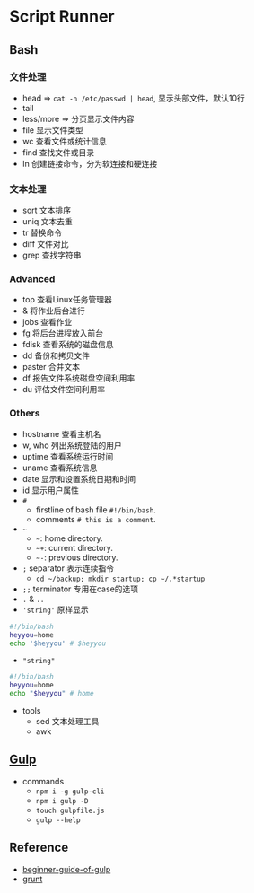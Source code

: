 # Script Runner
## Bash
### 文件处理
- head => `cat -n /etc/passwd | head`, 显示头部文件，默认10行
- tail
- less/more => 分页显示文件内容
- file 显示文件类型
- wc 查看文件或统计信息
- find 查找文件或目录
- ln 创建链接命令，分为软连接和硬连接

### 文本处理
- sort 文本排序
- uniq 文本去重
- tr 替换命令
- diff 文件对比
- grep 查找字符串

### Advanced
- top 查看Linux任务管理器
- & 将作业后台进行
- jobs 查看作业
- fg 将后台进程放入前台
- fdisk 查看系统的磁盘信息
- dd 备份和拷贝文件
- paster 合并文本
- df 报告文件系统磁盘空间利用率
- du 评估文件空间利用率

### Others
- hostname 查看主机名
- w, who 列出系统登陆的用户
- uptime 查看系统运行时间
- uname 查看系统信息
- date 显示和设置系统日期和时间
- id 显示用户属性
- `#`
    - firstline of bash file `#!/bin/bash`.
    - comments `# this is a comment`.
- `~`
    - `~`: home directory.
    - `~+`: current directory.
    - `~-`: previous directory.
- `;` separator 表示连续指令
    - `cd ~/backup; mkdir startup; cp ~/.*startup`
- `;;` terminator 专用在case的选项
- `.` & `..`
- `'string'` 原样显示
```bash
#!/bin/bash
heyyou=home
echo '$heyyou' # $heyyou
```
- `"string"` 
```bash
#!/bin/bash
heyyou=home
echo "$heyyou" # home
```
- tools
    - sed 文本处理工具
    - awk

## [Gulp](https://gulpjs.com/)
- commands
    - `npm i -g gulp-cli`
    - `npm i gulp -D`
    - `touch gulpfile.js`
    - `gulp --help`


## Reference
- [beginner-guide-of-gulp](https://andy-carter.com/blog/a-beginners-guide-to-the-task-runner-gulp)
- [grunt](https://gruntjs.com/getting-started)